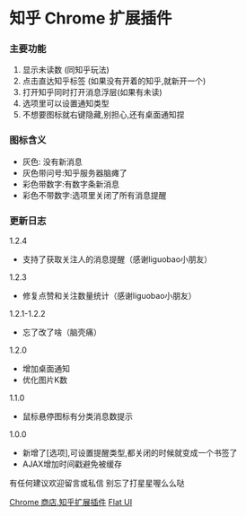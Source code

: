 知乎 Chrome 扩展插件
=====

### 主要功能

1.  显示未读数 (同知乎玩法)
2.  点击直达知乎标签 (如果没有开着的知乎,就新开一个)
3.  打开知乎同时打开消息浮层(如果有未读)
4.  选项里可以设置通知类型
5.  不想要图标就右键隐藏,别担心,还有桌面通知捏

### 图标含义

 - 灰色: 没有新消息
 - 灰色带问号:知乎服务器脑瘫了
 - 彩色带数字:有数字条新消息
 - 彩色不带数字:选项里关闭了所有消息提醒

### 更新日志

1.2.4

 - 支持了获取关注人的消息提醒（感谢liguobao小朋友）

1.2.3

 - 修复点赞和关注数量统计（感谢liguobao小朋友）

1.2.1-1.2.2

 - 忘了改了啥（脑壳痛）

1.2.0

 - 增加桌面通知
 - 优化图片K数

1.1.0

 - 鼠标悬停图标有分类消息数提示

1.0.0

 - 新增了[选项],可设置提醒类型,都关闭的时候就变成一个书签了
 - AJAX增加时间戳避免被缓存


有任何建议欢迎留言或私信
别忘了打星星喔么么哒

[Chrome 商店.知乎扩展插件](https://chrome.google.com/webstore/detail/zhihu/ngppfgdncadgjcpgdknacogoaghebhde)
[Flat UI](http://designmodo.github.io/Flat-UI/)
